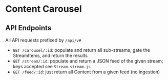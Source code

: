 # Content Carousel

API Endpoints
----
All API requests prefixed by `/api/v#`

* `GET /carousel/:id`: populate and return all sub-streams, gate the StreamItems, and return the results
* `GET /stream/:id`: populate and return a JSON feed of the given stream; keys accepted see `Stream.stream.js`
* `GET /feed/:id`: just return all Content from a given feed (no ingestion)
